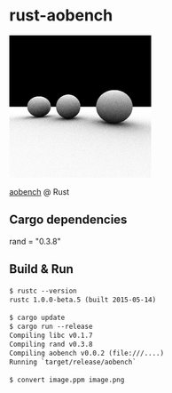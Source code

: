 rust-aobench
============

![aobench](https://raw.githubusercontent.com/sharow/rust-aobench/master/target/imgs/image.png)

[aobench](http://code.google.com/p/aobench/) @ Rust

## Cargo dependencies
rand = "0.3.8"


## Build & Run
```
$ rustc --version
rustc 1.0.0-beta.5 (built 2015-05-14)

$ cargo update
$ cargo run --release
Compiling libc v0.1.7
Compiling rand v0.3.8
Compiling aobench v0.0.2 (file:///....)
Running `target/release/aobench`

$ convert image.ppm image.png

```




